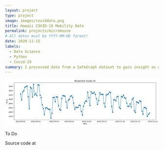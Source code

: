 ```yaml
---
layout: project
type: project
image: images/coviddata.png
title: Hawaii COVID-19 Mobility Data
permalink: projects/micromouse
# All dates must be YYYY-MM-DD format!
date: 2020-11-15
labels:
  - Data Science
  - Python
  - Covid-19
summary: I processed data from a SafeGraph dataset to gain insight on where people visited in Hawaii during the COVID-19 pandemic.
---
```


<div class="ui small rounded images">
  <img class="ui image" src="../images/coviddata.png">
</div>

To Do

Source code at 



